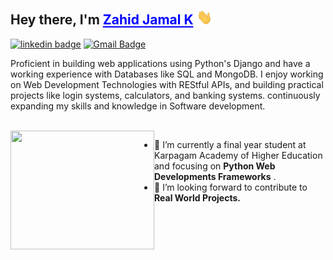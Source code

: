 <h2>Hey there, I'm <a style="color: blue !important" href="https://github.com/ZahidJamal-web/">Zahid Jamal K</a> <img  src="https://raw.githubusercontent.com/ABSphreak/ABSphreak/master/gifs/Hi.gif" width="25px"></h2>

[![linkedin badge](https://img.shields.io/badge/zahid-jamal?style=flat&logo=linkedin&logoColor=blue)](https://www.linkedin.com/in/zahid-jamal)
[![Gmail Badge](https://img.shields.io/badge/zahdjamal4027@gmail.com-1d8c19?style=flat&logo=Gmail&logoColor=red)](mailto:zahdjamal4027@gmail.com)

Proficient in building web applications using Python's Django and have a working experience with Databases like SQL and MongoDB. I enjoy working on Web Development Technologies with REStful APIs, and building practical projects like login systems, calculators, and banking systems. continuously expanding my skills and knowledge in Software development. 

<br>
<img align='left' src="https://unsplash.com/photos/man-in-gray-dress-shirt-sitting-on-chair-in-front-of-computer-monitor-B6JINerWMz0" width="230" height="190">

  - 🌱 I’m currently a final year student at Karpagam Academy of Higher Education and focusing on <b>**Python Web Developments Frameworks**</b> .
  - 💬 I’m looking forward to contribute to <b>**Real World Projects**.</b>
